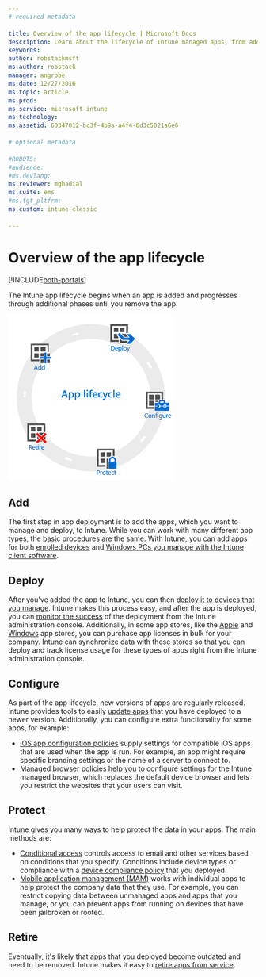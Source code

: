 ```yaml
---
# required metadata

title: Overview of the app lifecycle | Microsoft Docs
description: Learn about the lifecycle of Intune managed apps, from adding them, to their eventual retirement.
keywords:
author: robstackmsft
ms.author: robstack
manager: angrobe
ms.date: 12/27/2016
ms.topic: article
ms.prod:
ms.service: microsoft-intune
ms.technology:
ms.assetid: 60347012-bc3f-4b9a-a4f4-6d3c5021a6e6

# optional metadata

#ROBOTS:
#audience:
#ms.devlang:
ms.reviewer: mghadial
ms.suite: ems
#ms.tgt_pltfrm:
ms.custom: intune-classic

---
```


# Overview of the app lifecycle

[!INCLUDE[both-portals](./includes/note-for-both-portals.md)]

The Intune app lifecycle begins when an app is added and progresses through additional phases until you remove the app.

![The app lifecycle](./media/app-lifecycle.png "the Intune app lifecycle")

## Add

The first step in app deployment is to add the apps, which you want to manage and deploy, to Intune. While you can work with many different app types, the basic procedures are the same. With Intune, you can add apps for both [enrolled devices](/intune-classic/deploy-use/add-apps-for-mobile-devices-in-microsoft-intune) and [Windows PCs you manage with the Intune client software](/intune-classic/deploy-use/add-apps-for-windows-pcs-in-microsoft-intune).

## Deploy

After you've added the app to Intune, you can then [deploy it to devices that you manage](/intune-classic/deploy-use/deploy-apps). Intune makes this process easy, and after the app is deployed, you can [monitor the success](/intune-classic/deploy-use/monitor-apps-in-microsoft-intune) of the deployment from the Intune administration console. Additionally, in some app stores, like the  [Apple](/intune-classic/deploy-use/manage-ios-apps-you-purchased-through-a-volume-purchase-program-with-microsoft-intune) and [Windows](/intune-classic/deploy-use/manage-apps-you-purchased-from-the-windows-store-for-business-with-microsoft-intune) app stores, you can purchase app licenses in bulk for your company. Intune can synchronize data with these stores so that you can deploy and track license usage for these types of apps right from the Intune administration console.

## Configure

As part of the app lifecycle, new versions of apps are regularly released. Intune provides tools to easily [update apps](/intune-classic/deploy-use/update-apps-using-microsoft-intune) that you have deployed to a newer version. Additionally, you can configure extra functionality for some apps, for example:
- [iOS app configuration policies](/intune-classic/deploy-use/configure-ios-apps-with-mobile-app-configuration-policies-in-microsoft-intune) supply settings for compatible iOS apps that are used when the app is run. For example, an app might require specific branding settings or the name of a server to connect to.
- [Managed browser policies](/intune-classic/deploy-use/manage-internet-access-using-managed-browser-policies) help you to configure settings for the Intune managed browser, which replaces the default device browser and lets you restrict the websites that your users can visit.

## Protect

Intune gives you many ways to help protect the data in your apps. The main methods are:
- [Conditional access](/intune-classic/deploy-use/restrict-access-to-email-and-o365-services-with-microsoft-intune) controls access to email and other services based on conditions that you specify. Conditions include device types or compliance with a [device compliance policy](intune-classic/deploy-use/introduction-to-device-compliance-policies-in-microsoft-intune) that you deployed.
- [Mobile application management (MAM)](/intune-classic/deploy-use/protect-app-data-using-mobile-app-management-policies-with-microsoft-intune) works with individual apps to help protect the company data that they use. For example, you can restrict copying data between unmanaged apps and apps that you manage, or you can prevent apps from running on devices that have been jailbroken or rooted.

## Retire

Eventually, it's likely that apps that you deployed become outdated and need to be removed. Intune makes it easy to [retire apps from service](/intune-classic/deploy-use/retire-apps-using-microsoft-intune).
